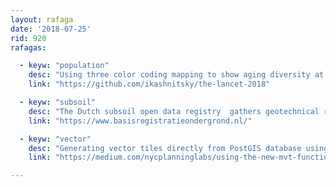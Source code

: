 ```yaml
---
layout: rafaga
date: '2018-07-25'
rid: 920
rafagas:

  - keyw: "population"
    desc: "Using three color coding mapping to show aging diversity at European regional structures"
    link: "https://github.com/ikashnitsky/the-lancet-2018"

  - keyw: "subsoil"
    desc: "The Dutch subsoil open data registry  gathers geotechnical reports, groundwater wells, and soil drill samples profiles"
    link: "https://www.basisregistratieondergrond.nl/"

  - keyw: "vector"
    desc: "Generating vector tiles directly from PostGIS database using ST_AsMVT() new function "
    link: "https://medium.com/nycplanninglabs/using-the-new-mvt-function-in-postgis-75f8addc1d68"

---
```

